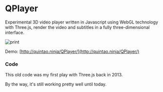 # QPlayer
Experimental 3D video player written in Javascript using WebGL technology with Three.js, render
the video and subtitles in a fully three-dimensional interface.


![print](https://user-images.githubusercontent.com/2568375/125886576-470a2d8e-8352-4cfd-bd88-e4c880e7f0ac.png)

Demo: [http://quintao.ninja/QPlayer/](http://quintao.ninja/QPlayer/)

### Code
This old code was my first play with Three.js back in 2013.

By the way, it's still working pretty well until today. 
